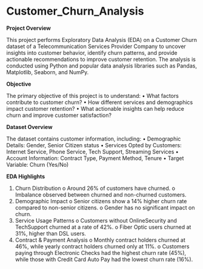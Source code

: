 # Customer_Churn_Analysis
**Project Overview**

This project performs Exploratory Data Analysis (EDA) on a Customer Churn dataset of a Telecommunication Services Provider Company to uncover insights into customer behavior, identify churn patterns, and provide actionable recommendations to improve customer retention. The analysis is conducted using Python and popular data analysis libraries such as Pandas, Matplotlib, Seaborn, and NumPy.

**Objective**

The primary objective of this project is to understand:
•	What factors contribute to customer churn?
•	How different services and demographics impact customer retention?
•	What actionable insights can help reduce churn and improve customer satisfaction?

**Dataset Overview**

The dataset contains customer information, including:
•	Demographic Details: Gender, Senior Citizen status
•	Services Opted by Customers: Internet Service, Phone Service, Tech Support, Streaming Services
•	Account Information: Contract Type, Payment Method, Tenure
•	Target Variable: Churn (Yes/No)

**EDA Highlights**

1.	Churn Distribution
o	Around 26% of customers have churned.
o	Imbalance observed between churned and non-churned customers.
2.	Demographic Impact
o	Senior citizens show a 14% higher churn rate compared to non-senior citizens.
o	Gender has no significant impact on churn.
3.	Service Usage Patterns
o	Customers without OnlineSecurity and TechSupport churned at a rate of 42%.
o	Fiber Optic users churned at 31%, higher than DSL users.
4.	Contract & Payment Analysis
o	Monthly contract holders churned at 46%, while yearly contract holders churned only at 11%.
o	Customers paying through Electronic Checks had the highest churn rate (45%), while those with Credit Card Auto Pay had the lowest churn rate (16%).
